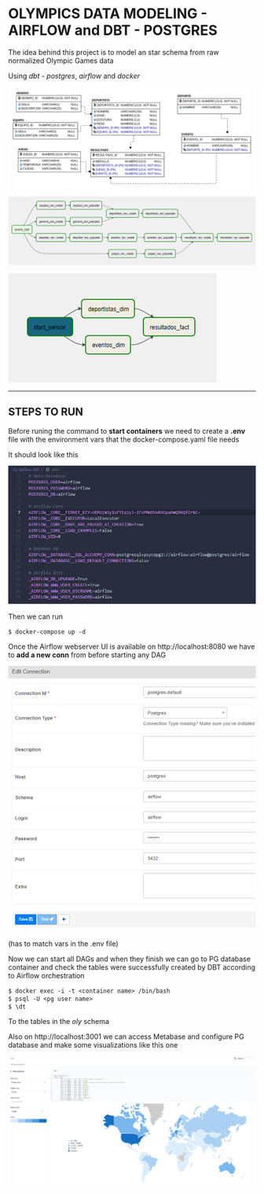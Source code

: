 # OLYMPICS DATA MODELING -  AIRFLOW and DBT - POSTGRES

The idea behind this project is to model an star schema from raw normalized Olympic Games data

Using *dbt - postgres*, *airflow* and *docker*

![](./readme_images/modelo_relacional.jpg "normalized")

![](./readme_images/raw_dag.png "raw_dag")

![](./readme_images/dim-fact_dag.png "dim-fact_dag")
___


## STEPS TO RUN

Before runing the command to **start containers** we need to create a **.env** file with the environment vars that the docker-compose.yaml file needs

It should look like this

![](./readme_images/env_vars.png "env-file")

Then we can run

    $ docker-compose up -d

Once the Airflow webserver UI is available on http://localhost:8080 we have to **add a new conn** from  before starting any DAG 

![](./readme_images/set-pg-conn.png "psql-default")

(has to match vars in the .env file)

Now we can start all DAGs and when they finish we can go to PG database container and check the tables were successfully created by DBT according to Airflow orchestration

    $ docker exec -i -t <container name> /bin/bash
    $ psql -U <pg user name>
    $ \dt

To the tables in the *oly* schema

Also on http://localhost:3001 we can access Metabase and configure PG database and make some visualizations like this one

![](./readme_images/viz_medallero.png "mapa-medallero")